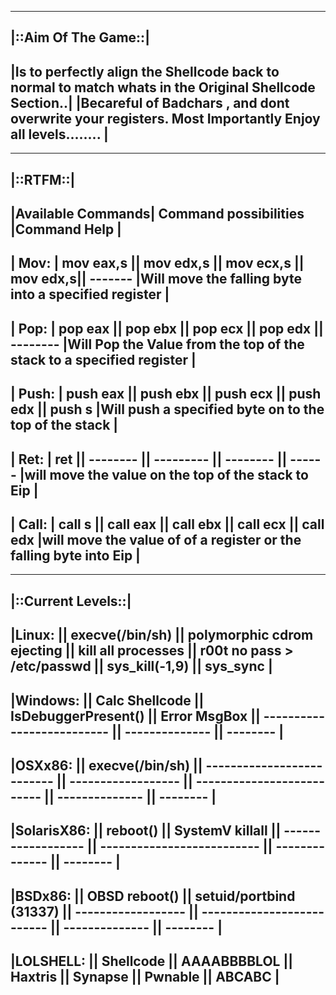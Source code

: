 ---------------------
|::Aim Of The Game::|
------------------------------------------------------------------------------------------------------
|Is to perfectly align the Shellcode back to normal to match whats in the Original Shellcode Section..|
|Becareful of Badchars , and dont overwrite your registers. Most Importantly Enjoy all levels........ | 
------------------------------------------------------------------------------------------------------

----------
|::RTFM::|
 --------------------------------------------------------------------------------------------------------------------------------------------------------
|Available Commands|                 Command possibilities                        |Command Help                                                         |
---------------------------------------------------------------------------------------------------------------------------------------------------------
|      Mov:        |  mov eax,s || mov edx,s || mov ecx,s || mov edx,s|| -------  |Will move the falling byte into a specified register                 |
---------------------------------------------------------------------------------------------------------------------------------------------------------
|      Pop:        |  pop eax   || pop ebx   || pop ecx   || pop edx  || -------- |Will Pop the Value from the top of the stack to a specified register |
---------------------------------------------------------------------------------------------------------------------------------------------------------
|      Push:       |  push eax  || push ebx  || push ecx  || push edx || push s   |Will push a specified byte on to the top of the stack                |
---------------------------------------------------------------------------------------------------------------------------------------------------------
|      Ret:        |  ret       || --------  || --------- || -------- || ------   |will move the value on the top of the stack to Eip                   |
---------------------------------------------------------------------------------------------------------------------------------------------------------
|      Call:       |  call s    || call eax  || call ebx  || call ecx || call edx |will move the value of of a register or the falling byte into Eip    |
---------------------------------------------------------------------------------------------------------------------------------------------------------

--------------------
|::Current Levels::|
-------------------------------------------------------------------------------------------------------------------------------------------------
|Linux:      || execve(/bin/sh) || polymorphic cdrom ejecting || kill all processes || r00t no pass > /etc/passwd || sys_kill(-1,9) || sys_sync |
-------------------------------------------------------------------------------------------------------------------------------------------------
|Windows:    || Calc Shellcode  || IsDebuggerPresent()        || Error MsgBox       || -------------------------- || -------------- || -------- |
-------------------------------------------------------------------------------------------------------------------------------------------------
|OSXx86:     || execve(/bin/sh) || -------------------------- || ------------------ || -------------------------- || -------------- || -------- |
-------------------------------------------------------------------------------------------------------------------------------------------------
|SolarisX86: || reboot()        || SystemV killall            || ------------------ || -------------------------- || -------------- || -------- |
-------------------------------------------------------------------------------------------------------------------------------------------------
|BSDx86:     || OBSD reboot()   || setuid/portbind (31337)    || ------------------ || -------------------------- || -------------- || -------- |
-------------------------------------------------------------------------------------------------------------------------------------------------
|LOLSHELL:   || Shellcode       || AAAABBBBLOL                || Haxtris            || Synapse                    || Pwnable        || ABCABC   |
-------------------------------------------------------------------------------------------------------------------------------------------------


